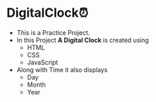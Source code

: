 # DigitalClock⏰
- This is a Practice Project.
- In this Project **A Digital Clock** is created using
  - HTML
  - CSS
  - JavaScript
- Along with Time it also displays
  - Day
  - Month
  - Year
